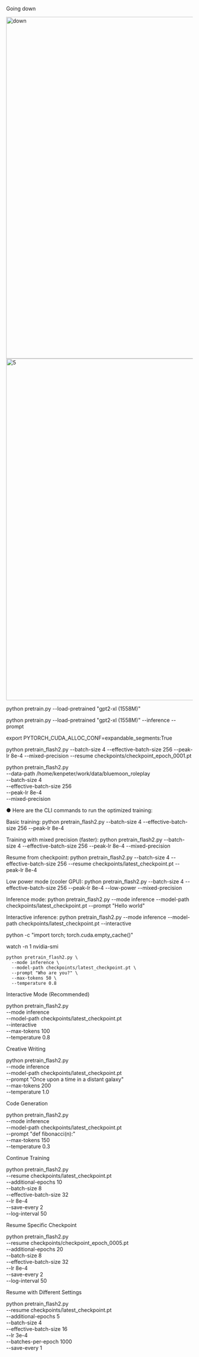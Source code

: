 Going down

<img width="1600" height="921" alt="down" src="https://github.com/user-attachments/assets/e6e1f50f-840f-4abc-b694-21957dab9861" />

<img width="1600" height="921" alt="5" src="https://github.com/user-attachments/assets/5b309d34-541b-4ef7-9275-5abda566e82b" />


   

python pretrain.py --load-pretrained "gpt2-xl (1558M)"


python pretrain.py --load-pretrained "gpt2-xl (1558M)" --inference --prompt

   
   
   export PYTORCH_CUDA_ALLOC_CONF=expandable_segments:True





python pretrain_flash2.py --batch-size 4 --effective-batch-size 256 --peak-lr 8e-4 --mixed-precision --resume checkpoints/checkpoint_epoch_0001.pt



python pretrain_flash2.py \
    --data-path /home/kenpeter/work/data/bluemoon_roleplay \
    --batch-size 4 \
    --effective-batch-size 256 \
    --peak-lr 8e-4 \
    --mixed-precision




● Here are the CLI commands to run the optimized training:

  Basic training:
  python pretrain_flash2.py --batch-size 4 --effective-batch-size 256 --peak-lr 8e-4

  Training with mixed precision (faster):
  python pretrain_flash2.py --batch-size 4 --effective-batch-size 256 --peak-lr 8e-4 --mixed-precision

  Resume from checkpoint:
  python pretrain_flash2.py --batch-size 4 --effective-batch-size 256 --resume checkpoints/latest_checkpoint.pt --peak-lr 8e-4

  Low power mode (cooler GPU):
  python pretrain_flash2.py --batch-size 4 --effective-batch-size 256 --peak-lr 8e-4 --low-power --mixed-precision

  Inference mode:
  python pretrain_flash2.py --mode inference --model-path checkpoints/latest_checkpoint.pt --prompt "Hello world"

  Interactive inference:
  python pretrain_flash2.py --mode inference --model-path checkpoints/latest_checkpoint.pt --interactive



  

 python -c "import torch; torch.cuda.empty_cache()"




  watch -n 1 nvidia-smi



    python pretrain_flash2.py \
      --mode inference \
      --model-path checkpoints/latest_checkpoint.pt \
      --prompt "Who are you?" \
      --max-tokens 50 \
      --temperature 0.8

  Interactive Mode (Recommended)

  python pretrain_flash2.py \
      --mode inference \
      --model-path checkpoints/latest_checkpoint.pt \
      --interactive \
      --max-tokens 100 \
      --temperature 0.8

  Creative Writing

  python pretrain_flash2.py \
      --mode inference \
      --model-path checkpoints/latest_checkpoint.pt \
      --prompt "Once upon a time in a distant galaxy" \
      --max-tokens 200 \
      --temperature 1.0

  Code Generation

  python pretrain_flash2.py \
      --mode inference \
      --model-path checkpoints/latest_checkpoint.pt \
      --prompt "def fibonacci(n):" \
      --max-tokens 150 \
      --temperature 0.3







  Continue Training

  python pretrain_flash2.py \
      --resume checkpoints/latest_checkpoint.pt \
      --additional-epochs 10 \
      --batch-size 8 \
      --effective-batch-size 32 \
      --lr 8e-4 \
      --save-every 2 \
      --log-interval 50

  Resume Specific Checkpoint

  python pretrain_flash2.py \
      --resume checkpoints/checkpoint_epoch_0005.pt \
      --additional-epochs 20 \
      --batch-size 8 \
      --effective-batch-size 32 \
      --lr 8e-4 \
      --save-every 2 \
      --log-interval 50

  Resume with Different Settings

  python pretrain_flash2.py \
      --resume checkpoints/latest_checkpoint.pt \
      --additional-epochs 5 \
      --batch-size 4 \
      --effective-batch-size 16 \
      --lr 3e-4 \
      --batches-per-epoch 1000 \
      --save-every 1
